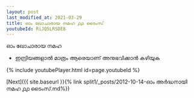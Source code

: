 ```yaml
---
layout: post
last_modified_at: 2021-03-29
title: ഓം ഖോചാരായ നമഹ ൧൧ ടൈംസ്
youtubeId: RiJQ5LRSDE8
---
```

 
 
 ഓം ഖോചാരായ നമഹ 
 
 -  ഇന്ദ്രിയങ്ങളാൽ മാത്രം ആരെയാണ് അനുഭവിക്കാൻ കഴിയുക 
 
  
 
  
 
 
 
 
 
 


{% include youtubePlayer.html id=page.youtubeId %}
 
[Next]({{ site.baseurl }}{% link  split1/_posts/2012-10-14-ഓം അർദ്ധനായി നമഹ ൧൧ ടൈംസ്.md%})
 
